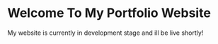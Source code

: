 ﻿# Welcome To My Portfolio Website
My website is currently in development stage and ill be live shortly!
